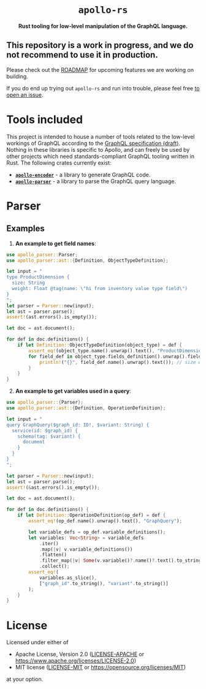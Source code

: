 <div align="center">
  <h1><code>apollo-rs</code></h1>

  <p>
    <strong>Rust tooling for low-level manipulation of the GraphQL language.</strong>
  </p>
</div>

## This repository is a work in progress, and we do not recommend to use it in production.
Please check out the [ROADMAP](ROADMAP.md) for upcoming features we are working on building.

If you do end up trying out `apollo-rs` and run into trouble, please feel free
[to open an issue](https://github.com/apollographql/apollo-rs/issues/new/choose).

# Tools included

This project is intended to house a number of tools related to the low-level
workings of GraphQL according to the [GraphQL
specification (draft)](https://spec.graphql.org/draft). Nothing in
these libraries is specific to Apollo, and can freely be used by other
projects which need standards-compliant GraphQL tooling written in Rust. The
following crates currently exist:

* [**`apollo-encoder`**](crates/apollo-encoder) - a library to generate GraphQL code.
* [**`apollo-parser`**](crates/apollo-parser) - a library to parse the GraphQL
  query language.

# Parser

## Examples

1. **An example to get field names**:

```rust
use apollo_parser::Parser;
use apollo_parser::ast::{Definition, ObjectTypeDefinition};

let input = "
type ProductDimension {
  size: String
  weight: Float @tag(name: \"hi from inventory value type field\")
}
";
let parser = Parser::new(input);
let ast = parser.parse();
assert!(ast.errors().is_empty());

let doc = ast.document();

for def in doc.definitions() {
    if let Definition::ObjectTypeDefinition(object_type) = def {
        assert_eq!(object_type.name().unwrap().text(), "ProductDimension");
        for field_def in object_type.fields_definition().unwrap().field_definitions() {
            println!("{}", field_def.name().unwrap().text()); // size weight
        }
    }
}
```

2. **An example to get variables used in a query**:

```rust
use apollo_parser::{Parser};
use apollo_parser::ast::{Definition, OperationDefinition};

let input = "
query GraphQuery($graph_id: ID!, $variant: String) {
  service(id: $graph_id) {
    schema(tag: $variant) {
      document
    }
  }
}
";

let parser = Parser::new(input);
let ast = parser.parse();
assert!(&ast.errors().is_empty());

let doc = ast.document();

for def in doc.definitions() {
    if let Definition::OperationDefinition(op_def) = def {
        assert_eq!(op_def.name().unwrap().text(), "GraphQuery");

        let variable_defs = op_def.variable_definitions();
        let variables: Vec<String> = variable_defs
            .iter()
            .map(|v| v.variable_definitions())
            .flatten()
            .filter_map(|v| Some(v.variable()?.name()?.text().to_string()))
            .collect();
        assert_eq!(
            variables.as_slice(),
            ["graph_id".to_string(), "variant".to_string()]
        );
    }
}
```

# License

Licensed under either of

- Apache License, Version 2.0 ([LICENSE-APACHE](LICENSE-APACHE) or https://www.apache.org/licenses/LICENSE-2.0)
- MIT license ([LICENSE-MIT](LICENSE-MIT) or https://opensource.org/licenses/MIT)

at your option.